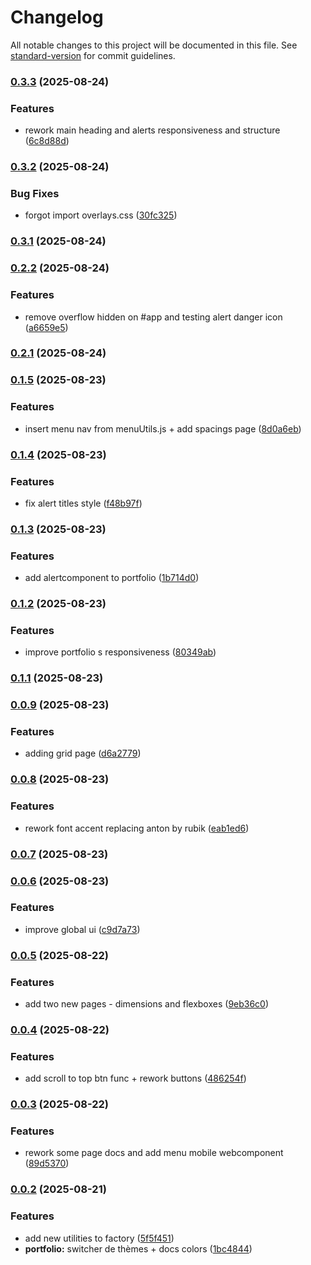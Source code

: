 # Changelog

All notable changes to this project will be documented in this file. See [standard-version](https://github.com/conventional-changelog/standard-version) for commit guidelines.

### [0.3.3](https://github.com/tKlancelot/ltds-portfolio/compare/v0.3.2...v0.3.3) (2025-08-24)


### Features

* rework main heading and alerts responsiveness and structure ([6c8d88d](https://github.com/tKlancelot/ltds-portfolio/commit/6c8d88d6dc6538a20562dad6a70d109e98135e9a))

### [0.3.2](https://github.com/tKlancelot/ltds-portfolio/compare/v0.3.1...v0.3.2) (2025-08-24)


### Bug Fixes

* forgot import overlays.css ([30fc325](https://github.com/tKlancelot/ltds-portfolio/commit/30fc325de74ccad9dc4f06e9f166071732c22c99))

### [0.3.1](https://github.com/tKlancelot/ltds-portfolio/compare/v0.3.0...v0.3.1) (2025-08-24)

### [0.2.2](https://github.com/tKlancelot/ltds-portfolio/compare/v0.2.1...v0.2.2) (2025-08-24)


### Features

* remove overflow hidden on #app and testing alert danger icon ([a6659e5](https://github.com/tKlancelot/ltds-portfolio/commit/a6659e5ee4e03d0e3b833857d0aa0ca547649b69))

### [0.2.1](https://github.com/tKlancelot/ltds-portfolio/compare/v0.2.0...v0.2.1) (2025-08-24)

### [0.1.5](https://github.com/tKlancelot/ltds-portfolio/compare/v0.1.4...v0.1.5) (2025-08-23)


### Features

* insert menu nav from menuUtils.js + add spacings page ([8d0a6eb](https://github.com/tKlancelot/ltds-portfolio/commit/8d0a6eb445761fa38c034771ef9ae2706df3b9e2))

### [0.1.4](https://github.com/tKlancelot/ltds-portfolio/compare/v0.1.3...v0.1.4) (2025-08-23)


### Features

* fix alert titles style ([f48b97f](https://github.com/tKlancelot/ltds-portfolio/commit/f48b97f56434e6fce699082090158a32d87dc06f))

### [0.1.3](https://github.com/tKlancelot/ltds-portfolio/compare/v0.1.2...v0.1.3) (2025-08-23)


### Features

* add alertcomponent to portfolio ([1b714d0](https://github.com/tKlancelot/ltds-portfolio/commit/1b714d094f73c64fa2cb8d76d68ee65fa0c99673))

### [0.1.2](https://github.com/tKlancelot/ltds-portfolio/compare/v0.1.1...v0.1.2) (2025-08-23)


### Features

* improve portfolio s responsiveness ([80349ab](https://github.com/tKlancelot/ltds-portfolio/commit/80349ab4832ca3ec7462400719450f2db9546bbe))

### [0.1.1](https://github.com/tKlancelot/ltds-portfolio/compare/v0.1.0...v0.1.1) (2025-08-23)

### [0.0.9](https://github.com/tKlancelot/ltds-portfolio/compare/v0.0.8...v0.0.9) (2025-08-23)


### Features

* adding grid page ([d6a2779](https://github.com/tKlancelot/ltds-portfolio/commit/d6a277955f7e545f5d0cc13cf163c582e824bf7e))

### [0.0.8](https://github.com/tKlancelot/ltds-portfolio/compare/v0.0.7...v0.0.8) (2025-08-23)


### Features

* rework font accent replacing anton by rubik ([eab1ed6](https://github.com/tKlancelot/ltds-portfolio/commit/eab1ed6ac521867c486b129aeb1ae905286aefc7))

### [0.0.7](https://github.com/tKlancelot/ltds-portfolio/compare/v0.0.6...v0.0.7) (2025-08-23)

### [0.0.6](https://github.com/tKlancelot/ltds-portfolio/compare/v0.0.5...v0.0.6) (2025-08-23)


### Features

* improve global ui ([c9d7a73](https://github.com/tKlancelot/ltds-portfolio/commit/c9d7a7385dbd6a63e75f7c709cb978121a467aff))

### [0.0.5](https://github.com/tKlancelot/ltds-portfolio/compare/v0.0.4...v0.0.5) (2025-08-22)


### Features

* add two new pages - dimensions and flexboxes ([9eb36c0](https://github.com/tKlancelot/ltds-portfolio/commit/9eb36c05355fd4451c8d0d96bfdad269d2acc493))

### [0.0.4](https://github.com/tKlancelot/ltds-portfolio/compare/v0.0.3...v0.0.4) (2025-08-22)


### Features

* add scroll to top btn func + rework buttons ([486254f](https://github.com/tKlancelot/ltds-portfolio/commit/486254f72f8b74854e4d53f33cddcfa6b2b74e35))

### [0.0.3](https://github.com/tKlancelot/ltds-portfolio/compare/v0.0.2...v0.0.3) (2025-08-22)


### Features

* rework some page docs and add menu mobile webcomponent ([89d5370](https://github.com/tKlancelot/ltds-portfolio/commit/89d537054bff6cd21fc81d9a3cf8892c36492560))

### [0.0.2](https://github.com/tKlancelot/ltds-portfolio/compare/v0.0.1...v0.0.2) (2025-08-21)


### Features

* add new utilities to factory ([5f5f451](https://github.com/tKlancelot/ltds-portfolio/commit/5f5f451ebb9f7eb1995954c6f7777d98f6d6e77f))
* **portfolio:** switcher de thèmes + docs colors ([1bc4844](https://github.com/tKlancelot/ltds-portfolio/commit/1bc4844e321ef99837d5eb3aa72b06eaf697d53a))
